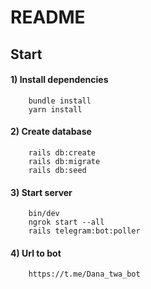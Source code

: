 # README

## Start

#### 1) Install dependencies
        bundle install
        yarn install

#### 2) Create database
        rails db:create
        rails db:migrate
        rails db:seed

#### 3) Start server
        bin/dev
        ngrok start --all
        rails telegram:bot:poller

#### 4) Url to bot
        https://t.me/Dana_twa_bot
    